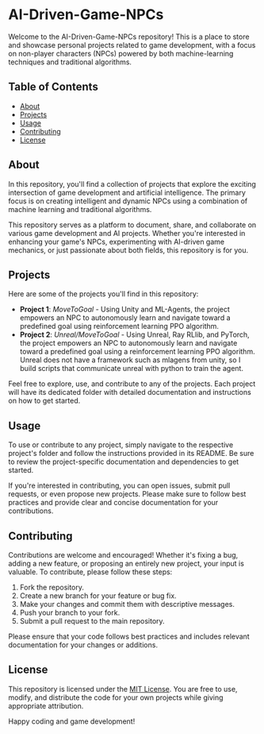 # AI-Driven-Game-NPCs

Welcome to the AI-Driven-Game-NPCs repository! This is a place to store and showcase personal projects related to game development, with a focus on non-player characters (NPCs) powered by both machine-learning techniques and traditional algorithms.

## Table of Contents
- [About](#about)
- [Projects](#projects)
- [Usage](#usage)
- [Contributing](#contributing)
- [License](#license)

## About

In this repository, you'll find a collection of projects that explore the exciting intersection of game development and artificial intelligence. The primary focus is on creating intelligent and dynamic NPCs using a combination of machine learning and traditional algorithms. 

This repository serves as a platform to document, share, and collaborate on various game development and AI projects. Whether you're interested in enhancing your game's NPCs, experimenting with AI-driven game mechanics, or just passionate about both fields, this repository is for you.

## Projects

Here are some of the projects you'll find in this repository:

- **Project 1**: *MoveToGoal* - Using Unity and ML-Agents, the project empowers an NPC to autonomously learn and navigate toward a predefined goal using reinforcement learning PPO algorithm.
- **Project 2**: *Unreal/MoveToGoal* - Using Unreal, Ray RLlib, and PyTorch, the project empowers an NPC to autonomously learn and navigate toward a predefined goal using a reinforcement learning PPO algorithm. Unreal does not have a framework such as mlagens from unity, so I build scripts that communicate unreal with python to train the agent.

Feel free to explore, use, and contribute to any of the projects. Each project will have its dedicated folder with detailed documentation and instructions on how to get started.

## Usage

To use or contribute to any project, simply navigate to the respective project's folder and follow the instructions provided in its README. Be sure to review the project-specific documentation and dependencies to get started.

If you're interested in contributing, you can open issues, submit pull requests, or even propose new projects. Please make sure to follow best practices and provide clear and concise documentation for your contributions.

## Contributing

Contributions are welcome and encouraged! Whether it's fixing a bug, adding a new feature, or proposing an entirely new project, your input is valuable. To contribute, please follow these steps:

1. Fork the repository.
2. Create a new branch for your feature or bug fix.
3. Make your changes and commit them with descriptive messages.
4. Push your branch to your fork.
5. Submit a pull request to the main repository.

Please ensure that your code follows best practices and includes relevant documentation for your changes or additions.

## License

This repository is licensed under the [MIT License](LICENSE). You are free to use, modify, and distribute the code for your own projects while giving appropriate attribution.

Happy coding and game development!

